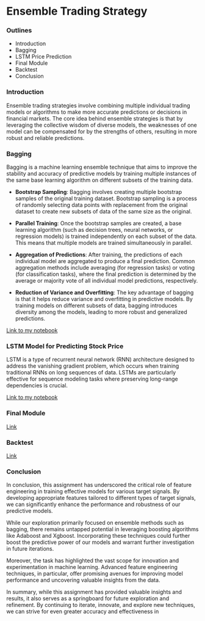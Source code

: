 # Ensemble Trading Strategy
### Outlines
- Introduction
- Bagging
- LSTM Price Prediction
- Final Module
- Backtest
- Conclusion

### Introduction
Ensemble trading strategies involve combining multiple individual trading models or algorithms to make more accurate predictions or decisions in financial markets. The core idea behind ensemble strategies is that by leveraging the collective wisdom of diverse models, the weaknesses of one model can be compensated for by the strengths of others, resulting in more robust and reliable predictions.
### Bagging
Bagging is a machine learning ensemble technique that aims to improve the stability and accuracy of predictive models by training multiple instances of the same base learning algorithm on different subsets of the training data.

- **Bootstrap Sampling**: Bagging involves creating multiple bootstrap samples of the original training dataset. Bootstrap sampling is a process of randomly selecting data points with replacement from the original dataset to create new subsets of data of the same size as the original.

- **Parallel Training**: Once the bootstrap samples are created, a base learning algorithm (such as decision trees, neural networks, or regression models) is trained independently on each subset of the data. This means that multiple models are trained simultaneously in parallel.

- **Aggregation of Predictions**: After training, the predictions of each individual model are aggregated to produce a final prediction. Common aggregation methods include averaging (for regression tasks) or voting (for classification tasks), where the final prediction is determined by the average or majority vote of all individual model predictions, respectively.

- **Reduction of Variance and Overfitting**: The key advantage of bagging is that it helps reduce variance and overfitting in predictive models. By training models on different subsets of data, bagging introduces diversity among the models, leading to more robust and generalized predictions.

[Link to my notebook](https://github.com/Faysal-Sohan/ensemble-trading-strategy/blob/main/Ensemble%20Strategies/bagging_classifier_on_return_strats.ipynb)

### LSTM Model for Predicting Stock Price
LSTM is a type of recurrent neural network (RNN) architecture designed to address the vanishing gradient problem, which occurs when training traditional RNNs on long sequences of data. LSTMs are particularly effective for sequence modeling tasks where preserving long-range dependencies is crucial.

[Link to my notebook](https://github.com/Faysal-Sohan/ensemble-trading-strategy/blob/main/DL%20Methods/lstm-stock-price-prediction.ipynb)

### Final Module
[Link](https://github.com/Faysal-Sohan/ensemble-trading-strategy/blob/main/modules/ensemble_trading_strategy.py)

### Backtest
[Link](https://github.com/Faysal-Sohan/ensemble-trading-strategy/blob/main/Notebooks/backtest.ipynb)

### Conclusion

In conclusion, this assignment has underscored the critical role of feature engineering in training effective models for various target signals. By developing appropriate features tailored to different types of target signals, we can significantly enhance the performance and robustness of our predictive models.

While our exploration primarily focused on ensemble methods such as bagging, there remains untapped potential in leveraging boosting algorithms like Adaboost and Xgboost. Incorporating these techniques could further boost the predictive power of our models and warrant further investigation in future iterations.

Moreover, the task has highlighted the vast scope for innovation and experimentation in machine learning. Advanced feature engineering techniques, in particular, offer promising avenues for improving model performance and uncovering valuable insights from the data.

In summary, while this assignment has provided valuable insights and results, it also serves as a springboard for future exploration and refinement. By continuing to iterate, innovate, and explore new techniques, we can strive for even greater accuracy and effectiveness in
